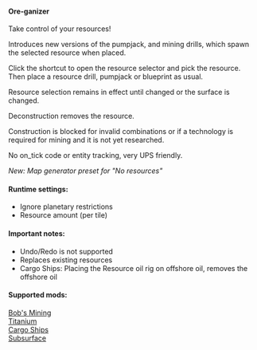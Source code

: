 #### Ore-ganizer  

Take control of your resources!  

Introduces new versions of the pumpjack, and mining drills, which spawn the selected resource when placed.  

Click the shortcut to open the resource selector and pick the resource.  
Then place a resource drill, pumpjack or blueprint as usual.  

Resource selection remains in effect until changed or the surface is changed.  

Deconstruction removes the resource.  

Construction is blocked for invalid combinations or if a technology is required for mining and it is not yet researched.  

No on_tick code or entity tracking, very UPS friendly.

*New: Map generator preset for "No resources"*

#### Runtime settings:  
* Ignore planetary restrictions  
* Resource amount (per tile)  

#### Important notes:  
* Undo/Redo is not supported  
* Replaces existing resources  
* Cargo Ships: Placing the Resource oil rig on offshore oil, removes the offshore oil  

#### Supported mods:  
[Bob's Mining](https://mods.factorio.com/mod/bobmining)  
[Titanium](https://mods.factorio.com/mod/bztitanium)  
[Cargo Ships](https://mods.factorio.com/mod/cargo-ships)  
[Subsurface](https://mods.factorio.com/mod/Subsurface)
